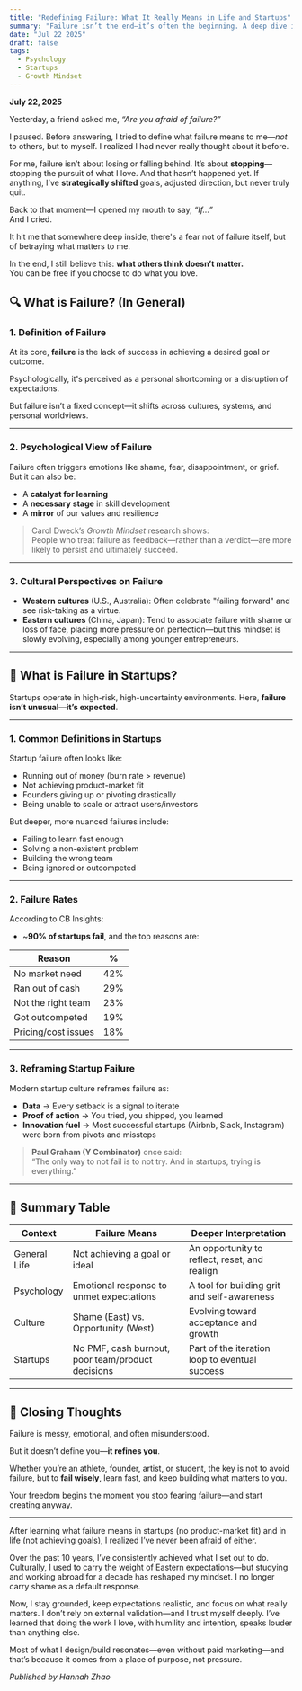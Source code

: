 ```yaml
---
title: "Redefining Failure: What It Really Means in Life and Startups"
summary: "Failure isn’t the end—it’s often the beginning. A deep dive into the psychology, culture, and startup realities of failure, and how we can reframe it to grow."
date: "Jul 22 2025"
draft: false
tags:
  - Psychology
  - Startups
  - Growth Mindset
---
```

**July 22, 2025**

Yesterday, a friend asked me, *“Are you afraid of failure?”*

I paused. Before answering, I tried to define what failure means to me—*not* to others, but to myself. I realized I had never really thought about it before.

For me, failure isn’t about losing or falling behind. It’s about **stopping**—stopping the pursuit of what I love. And that hasn’t happened yet. If anything, I’ve **strategically shifted** goals, adjusted direction, but never truly quit.

Back to that moment—I opened my mouth to say, *“If…”*  
And I cried.

It hit me that somewhere deep inside, there's a fear not of failure itself, but of betraying what matters to me.

In the end, I still believe this: **what others think doesn’t matter.**  
You can be free if you choose to do what you love.

## 🔍 What is Failure? (In General)

### 1. Definition of Failure

At its core, **failure** is the lack of success in achieving a desired goal or outcome.

Psychologically, it's perceived as a personal shortcoming or a disruption of expectations.

But failure isn’t a fixed concept—it shifts across cultures, systems, and personal worldviews.

---

### 2. Psychological View of Failure

Failure often triggers emotions like shame, fear, disappointment, or grief. But it can also be:

- A **catalyst for learning**
- A **necessary stage** in skill development
- A **mirror** of our values and resilience

> Carol Dweck’s *Growth Mindset* research shows:  
> People who treat failure as feedback—rather than a verdict—are more likely to persist and ultimately succeed.

---

### 3. Cultural Perspectives on Failure

- **Western cultures** (U.S., Australia): Often celebrate "failing forward" and see risk-taking as a virtue.
- **Eastern cultures** (China, Japan): Tend to associate failure with shame or loss of face, placing more pressure on perfection—but this mindset is slowly evolving, especially among younger entrepreneurs.

---

## 🚀 What is Failure in Startups?

Startups operate in high-risk, high-uncertainty environments. Here, **failure isn’t unusual—it’s expected**.

---

### 1. Common Definitions in Startups

Startup failure often looks like:

- Running out of money (burn rate > revenue)
- Not achieving product-market fit
- Founders giving up or pivoting drastically
- Being unable to scale or attract users/investors

But deeper, more nuanced failures include:

- Failing to learn fast enough
- Solving a non-existent problem
- Building the wrong team
- Being ignored or outcompeted

---

### 2. Failure Rates

According to CB Insights:

- ~**90% of startups fail**, and the top reasons are:

| Reason                     | %   |
|---------------------------|-----|
| No market need            | 42% |
| Ran out of cash           | 29% |
| Not the right team        | 23% |
| Got outcompeted           | 19% |
| Pricing/cost issues       | 18% |

---

### 3. Reframing Startup Failure

Modern startup culture reframes failure as:

- **Data** → Every setback is a signal to iterate
- **Proof of action** → You tried, you shipped, you learned
- **Innovation fuel** → Most successful startups (Airbnb, Slack, Instagram) were born from pivots and missteps

> **Paul Graham (Y Combinator)** once said:  
> “The only way to not fail is to not try. And in startups, trying is everything.”

---

## 🧠 Summary Table

| Context      | Failure Means                                    | Deeper Interpretation                         |
|--------------|--------------------------------------------------|-----------------------------------------------|
| General Life | Not achieving a goal or ideal                    | An opportunity to reflect, reset, and realign |
| Psychology   | Emotional response to unmet expectations         | A tool for building grit and self-awareness   |
| Culture      | Shame (East) vs. Opportunity (West)              | Evolving toward acceptance and growth         |
| Startups     | No PMF, cash burnout, poor team/product decisions| Part of the iteration loop to eventual success|

---

## 💭 Closing Thoughts

Failure is messy, emotional, and often misunderstood.

But it doesn’t define you—**it refines you**.

Whether you’re an athlete, founder, artist, or student, the key is not to avoid failure, but to **fail wisely**, learn fast, and keep building what matters to you.

Your freedom begins the moment you stop fearing failure—and start creating anyway.

---

After learning what failure means in startups (no product-market fit) and in life (not achieving goals), I realized I’ve never been afraid of either.

Over the past 10 years, I’ve consistently achieved what I set out to do. Culturally, I used to carry the weight of Eastern expectations—but studying and working abroad for a decade has reshaped my mindset. I no longer carry shame as a default response.

Now, I stay grounded, keep expectations realistic, and focus on what really matters. I don’t rely on external validation—and I trust myself deeply.
I’ve learned that doing the work I love, with humility and intention, speaks louder than anything else.

Most of what I design/build resonates—even without paid marketing—and that’s because it comes from a place of purpose, not pressure.


*Published by Hannah Zhao*
